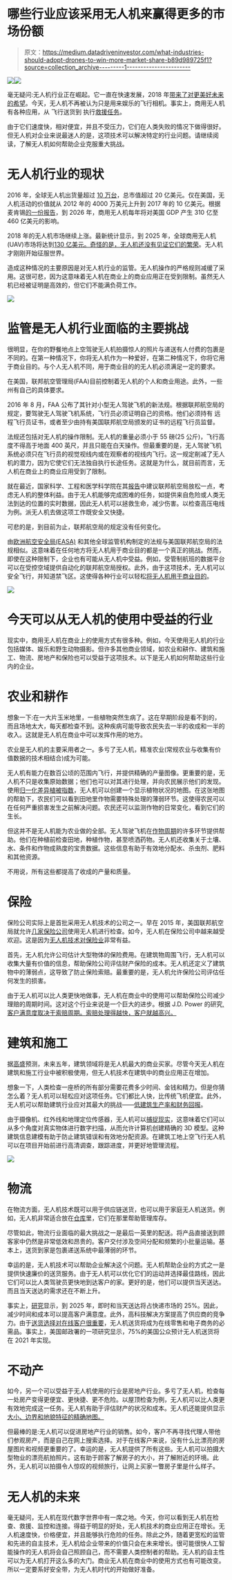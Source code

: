 # 哪些行业应该采用无人机来赢得更多的市场份额

> 原文：<https://medium.datadriveninvestor.com/what-industries-should-adopt-drones-to-win-more-market-share-b89d989725f1?source=collection_archive---------1----------------------->

[![](img/8558d682536a7a5795650ac1e75403de.png)](http://www.track.datadriveninvestor.com/1B9E)![](img/f5ff22f052630a9f7b2b21cc00e04f1e.png)

毫无疑问:无人机行业正在崛起。它一直在快速发展，2018 年[带来了对更美好未来的希望](https://readwrite.com/2018/02/16/drones-will-evolve-2018/)。今天，无人机不再被认为只是用来娱乐的飞行相机。事实上，商用无人机有各种应用，从 [](https://readwrite.com/2017/07/18/drones-change-retail-experience-cities-sky-il1/) 飞行送货到 [](https://readwrite.com/2017/09/01/att-sends-drones-to-aid-in-disaster-relief/) 执行[救援任务](https://readwrite.com/2017/09/01/att-sends-drones-to-aid-in-disaster-relief/)。

由于它们速度快，相对便宜，并且不受压力，它们在人类失败的情况下做得很好。但无人机对企业来说最迷人的是，这项技术可以解决特定的行业问题。请继续阅读，了解无人机如何帮助企业克服重大挑战。

# 无人机行业的现状

2016 年，全球无人机出货量超过 [10 万台](https://globenewswire.com/news-release/2018/02/28/1401040/0/en/Commercial-Drone-Market-to-hit-17bn-by-2024-Global-Market-Insights-Inc.html)，总市值超过 20 亿美元。仅在美国，无人机活动的价值就从 2012 年的 4000 万美元上升到 2017 年的 10 亿美元。根据麦肯锡[的一份报告](https://www.mckinsey.com/industries/capital-projects-and-infrastructure/our-insights/commercial-drones-are-here-the-future-of-unmanned-aerial-systems)，到 2026 年，商用无人机每年将对美国 GDP 产生 310 亿至 460 亿美元的影响。

2018 年的无人机市场继续上涨。最新统计显示，到 2025 年，全球商用无人机(UAV)市场将达到[130 亿美元。奇怪的是，无人机](https://www.statista.com/topics/3601/commercial-uavs/)[还没有见证它们的繁荣](https://www.forbes.com/sites/richardlevick/2018/05/15/drone-industry-just-beginning-to-take-off/)。无人机才刚刚开始征服世界。

造成这种情况的主要原因是对无人机行业的监管。无人机操作的严格规则减缓了采用。这很可悲，因为这意味着无人机在商业上的商业应用正在受到限制。虽然无人机已经被证明是高效的，但它们不能满负荷工作。

![](img/059e81b08a8d9af50e93932dcee6ccf9.png)

# 监管是无人机行业面临的主要挑战

很明显，在你的野餐地点上空驾驶无人机拍摄惊人的照片与递送有人付费的包裹是不同的。在第一种情况下，你将无人机作为一种爱好，在第二种情况下，你将它用于商业目的。与个人无人机不同，用于商业目的的无人机必须满足一定的要求。

在美国，联邦航空管理局(FAA)目前控制着无人机的个人和商业用途。此外，一些州有自己的具体要求。

2016 年 8 月，FAA 公布了其针对小型无人驾驶飞机的新法规。根据联邦航空局的规定，要驾驶无人驾驶飞机系统，飞行员必须证明自己的资格。他们必须持有 [](https://www.faa.gov/uas/getting_started/) 远程飞行员证书，或者至少由持有美国联邦航空局颁发的证书的远程飞行员监督。

法规还包括对无人机的操作限制。无人机的重量必须小于 55 磅(25 公斤)，飞行高度不得高于地面 400 英尺，并且只能在白天操作。但最重要的是，无人驾驶飞机系统必须只在飞行员的视觉视线内或在观察者的视线内飞行。这一规定削减了无人机的潜力，因为它使它们无法独自执行长途任务。这就是为什么，就目前而言，无人机在商业上的商业应用受到了限制。

就在最近，国家科学、工程和医学科学院在其[报告](http://www8.nationalacademies.org/onpinews/newsitem.aspx?RecordID=25143)中建议联邦航空局放松一点，考虑无人机的整体利益。由于无人机能够完成困难的任务，如提供来自危险或人类无法到达的位置的实时数据，因此无人机可以拯救生命，减少伤害。以检查高压电线为例。派无人机去做这项工作既安全又快捷。

可悲的是，到目前为止，联邦航空局的规定没有任何变化。

由[欧洲航空安全局(EASA)](https://www.easa.europa.eu/sites/default/files/dfu/217603_EASA_DRONES_LEAFLET%20%28002%29_final.pdf) 和其他全球监管机构制定的法规与美国联邦航空局的法规相似。这意味着在任何地方将无人机用于商业目的都是一个真正的挑战。然而，即使在这种限制下，企业也有可能从无人机中受益。例如，受管制航班的数据平台可以在受控空域提供自动化的联邦航空局授权。此外，由于这项技术，无人机可以安全飞行，并知道禁飞区。这使得各种行业可以轻松[将无人机用于商业目的](https://www.intellias.com/navigating-drones-miles-ahead-of-eyesight/?utm_source=medium.com&utm_medium=referral&utm_campaign=CM&utm_content=drones)。

![](img/7284b1cf50909e38f9eacc350fb708c9.png)

# 今天可以从无人机的使用中受益的行业

现实中，商用无人机在商业上的使用方式有很多种。例如，今天使用无人机的行业包括媒体、娱乐和野生动物摄影。但许多其他商业领域，如农业和耕作、建筑和施工、物流、房地产和保险也可以受益于这项技术。以下是无人机如何帮助这些行业内的企业。

# 农业和耕作

想象一下:在一大片玉米地里，一些植物突然生病了。这在早期阶段是看不到的，而且场地太大，每天都检查不到。这种疾病可能导致农民失去一半的收成和一半的收入。这就是无人机在商业中可以发挥作用的地方。

农业是无人机的主要采用者之一。多亏了无人机，精准农业(常规农业与收集有价值数据的技术相结合)成为可能。

无人机有能力在数百公顷的范围内飞行，并提供精确的产量图像。更重要的是，无人机不只是收集原始数据；他们也可以对其进行处理，并向农民展示他们的发现。使用[归一化差异植被指数](https://earthobservatory.nasa.gov/Features/MeasuringVegetation/measuring_vegetation_2.php)，无人机可以创建一个显示植物状况的地图。在这张地图的帮助下，农民们可以看到田地里作物需要特殊处理的薄弱环节。这使得农民可以在任何严重损害发生之前解决问题。农民还可以监测作物的日常变化，看到它们的生长。

但这并不是无人机能为农业做的全部。无人驾驶飞机在[作物周期](https://www.technologyreview.com/s/601935/six-ways-drones-are-revolutionizing-agriculture/)的许多环节提供帮助。他们在种植前检查田地，种植作物，甚至喷洒药物。无人机还收集关于土壤、水、条件和作物成熟度的宝贵数据。这些信息有助于有效地分配水、杀虫剂、肥料和其他资源。

不用说，所有这些都提高了收成的产量和质量。

# 保险

保险公司实际上是首批采用无人机技术的公司之一。早在 2015 年，美国联邦航空局就允许[几家保险公司](https://www.wsj.com/articles/aig-receives-faa-approval-for-drone-use-1428499777)使用无人机进行检查。如今，无人机在保险公司中越来越受欢迎。这是因为[无人机技术对保险业](https://www.intellias.com/drones-and-location-based-services-using-drones-in-the-insurance-industry/?utm_source=medium.com&utm_medium=referral&utm_campaign=CM&utm_content=drones)非常有益。

首先，无人机允许公司估计大型物体的保险费用。在建筑物周围飞行，无人机可以收集大量有价值的信息，帮助保险公司评估财产保险的成本。无人机还定义了建筑物中的薄弱点，这导致了防止保险索赔。最重要的是，无人机允许保险公司评估任何发生的损害。

由于无人机可以比人类更快地做事，无人机在商业中的使用可以帮助保险公司减少理赔的周期时间。这对这个行业来说是一个巨大的进步。根据 J.D. Power 的研究[,客户满意度取决于索赔周期。索赔处理得越快，客户就越高兴。](http://www.jdpower.com/press-releases/2014-property-claims-satisfaction-study)

# 建筑和施工

据[高盛](http://www.goldmansachs.com/our-thinking/technology-driving-innovation/drones/)预测，未来五年，建筑领域将是无人机最大的商业买家。尽管今天无人机在建筑和施工行业中被积极使用，但无人机技术在建筑中的商业应用正在增加。

想象一下，人类检查一座桥的所有部分需要花费多少时间、金钱和精力。但是你猜怎么着？无人机可以轻松应对这项任务。它们都比人快，比传统飞机便宜。此外，无人机可以帮助建筑行业应对其最大的挑战——[低建筑生产率和财务回报](https://www.mckinsey.com/industries/capital-projects-and-infrastructure/our-insights/imagining-constructions-digital-future)。

由于摄像机、红外线和地理定位传感器，无人机可以[捕捉现实](http://www3.weforum.org/docs/WEF_Shaping_the_Future_of_Construction_full_report__.pdf)，这意味着它们可以从多个角度对真实物体进行数字扫描，从而允许计算机创建精确的 3D 模型。这种建筑信息建模有助于防止建筑错误和有效地分配资源。在建筑工地上空飞行无人机可以在项目开始前进行高清调查，跟踪进度，并更好地管理流程。

![](img/414ffff28c2ad671dd0b226f41160b2d.png)

# 物流

在物流方面，无人机技术既可以用于供应链送货，也可以用于家庭无人机送货。例如，无人机非常适合放在[仓库](https://www.logisticsbureau.com/drones-in-distribution-thinking-inside-the-box/)里，它们在那里帮助管理库存。

尽管如此，物流行业面临的最大挑战之一是最后一英里的配送。将产品直接送到顾客家中仍然是非常低效和昂贵的。客户交付涉及空间分配和频繁的小批量运输。基本上，送货到家是包裹递送系统中最薄弱的环节。

幸运的是，无人机技术可以帮助企业解决这个问题。无人机帮助企业的方式之一是提供快速廉价的送货服务。由于无人机可以优化它们的运动并选择最佳路线，因此它们可以比人类驾驶员更快地到达客户的家。更好的是，他们可以提供当天送达。而且当天送达的需求还在不断上升。

事实上，[研究](https://www.mckinsey.com/industries/travel-transport-and-logistics/our-insights/how-customer-demands-are-reshaping-last-mile-delivery)显示，到 2025 年，即时和当天送达将占快递市场的 25%。因此，减少时间和成本可以提高客户满意度。此外，高科技解决方案提高了供应商的竞争力。由于[送货选择对在线客户很重要](https://www.mckinsey.com/industries/travel-transport-and-logistics/our-insights/creating-value-in-transportation-and-logistics)，无人机送货将成为在线零售和电子商务的必需品。事实上，美国邮政署​的一项研究显示，75%的美国公众预计无人机送货将在 2021 年实现。

# 不动产

如今，另一个可以受益于无人机使用的行业是房地产行业。多亏了无人机，检查每一处房产变得更便宜、更快捷、更不危险。以屋顶检查为例，无人机可以比人类更有效地完成这一任务。无人机有助于评估财产的状况和成本。无人机还能提供显示[大小、边界和地貌特征的精确地图。](http://www.abovenv.com/wp-content/uploads/2016/08/TheTruthAboutDrones_mapping-1.pdf)

但最棒的是:无人机可以促进房地产行业的销售。如今，客户不再寻找代理人带他们参观房产，而是自己在网上搜索选择。对于在线客户来说，没有什么比漂亮的房屋图片和视频更重要的了。幸运的是，无人机提供了所有这些。无人机可以拍摄大型物业的漂亮航拍照片。这有助于顾客了解房子的大小，并了解附近的环境。此外，无人机可以拍摄令人惊叹的视频旅行，让网上买家一瞥房子里是什么样子。

# **无人机的未来**

毫无疑问，无人机在现代数字世界中有一席之地。今天，你可以看到无人机在检查、救援、监控和连接。得益于明显的好处，无人机技术的商业应用正在增长。无人机速度快，价格便宜，并且能够执行危险的任务。除此之外，随着更宽松的监管和先进的自主技术，无人机给企业带来的价值只会在未来增长。很可能很快人工智能操作的无人机将会自己照顾自己，而不需要人类控制者的帮助。无人机的自主性可以为无人机打开这么多的大门。商业无人机在商业中的使用方式也有可能改变。所以一定要系好安全带，为无人机时代的开始做好准备。